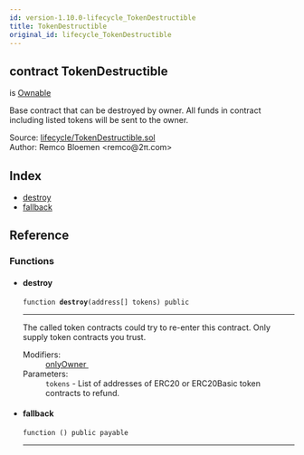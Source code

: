 ```yaml
---
id: version-1.10.0-lifecycle_TokenDestructible
title: TokenDestructible
original_id: lifecycle_TokenDestructible
---
```


<div class="contract-doc"><div class="contract"><h2 class="contract-header"><span class="contract-kind">contract</span> TokenDestructible</h2><p class="base-contracts"><span>is</span> <a href="ownership_Ownable.html">Ownable</a></p><p class="description">Base contract that can be destroyed by owner. All funds in contract including listed tokens will be sent to the owner.</p><div class="source">Source: <a href="https://github.com/OpenZeppelin/zeppelin-solidity/blob/v1.10.0/contracts/lifecycle/TokenDestructible.sol" target="_blank">lifecycle/TokenDestructible.sol</a></div><div class="author">Author: Remco Bloemen &lt;remco@2π.com&gt;</div></div><div class="index"><h2>Index</h2><ul><li><a href="lifecycle_TokenDestructible.html#destroy">destroy</a></li><li><a href="lifecycle_TokenDestructible.html#">fallback</a></li></ul></div><div class="reference"><h2>Reference</h2><div class="functions"><h3>Functions</h3><ul><li><div class="item function"><span id="destroy" class="anchor-marker"></span><h4 class="name">destroy</h4><div class="body"><code class="signature">function <strong>destroy</strong><span>(address[] tokens) </span><span>public </span></code><hr/><div class="description"><p>The called token contracts could try to re-enter this contract. Only supply token contracts you trust.</p></div><dl><dt><span class="label-modifiers">Modifiers:</span></dt><dd><a href="ownership_Ownable.html#onlyOwner">onlyOwner </a></dd><dt><span class="label-parameters">Parameters:</span></dt><dd><div><code>tokens</code> - List of addresses of ERC20 or ERC20Basic token contracts to refund.</div></dd></dl></div></div></li><li><div class="item function"><span id="fallback" class="anchor-marker"></span><h4 class="name">fallback</h4><div class="body"><code class="signature">function <strong></strong><span>() </span><span>public </span><span>payable </span></code><hr/></div></div></li></ul></div></div></div>

